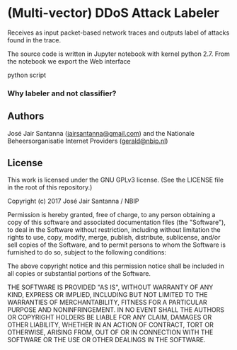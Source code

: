 # (Multi-vector) DDoS Attack Labeler
Receives as input packet-based network traces and outputs label of attacks found in the trace.


The source code is written in Jupyter notebook with kernel python 2.7. From the notebook we export the 
Web interface

python script


### Why labeler and not classifier?


## Authors
José Jair Santanna (jairsantanna@gmail.com) and the Nationale Beheersorganisatie Internet Providers (gerald@nbip.nl)

## License

This work is licensed under the GNU GPLv3 license. (See the LICENSE file in the root of this repository.)

Copyright (c) 2017 José Jair Santanna / NBIP

Permission is hereby granted, free of charge, to any person obtaining a copy of this software and associated documentation files (the "Software"), to deal in the Software without restriction, including without limitation the rights to use, copy, modify, merge, publish, distribute, sublicense, and/or sell copies of the Software, and to permit persons to whom the Software is furnished to do so, subject to the following conditions:

The above copyright notice and this permission notice shall be included in all copies or substantial portions of the Software.

THE SOFTWARE IS PROVIDED "AS IS", WITHOUT WARRANTY OF ANY KIND, EXPRESS OR IMPLIED, INCLUDING BUT NOT LIMITED TO THE WARRANTIES OF MERCHANTABILITY, FITNESS FOR A PARTICULAR PURPOSE AND NONINFRINGEMENT. IN NO EVENT SHALL THE AUTHORS OR COPYRIGHT HOLDERS BE LIABLE FOR ANY CLAIM, DAMAGES OR OTHER LIABILITY, WHETHER IN AN ACTION OF CONTRACT, TORT OR OTHERWISE, ARISING FROM, OUT OF OR IN CONNECTION WITH THE SOFTWARE OR THE USE OR OTHER DEALINGS IN THE SOFTWARE.